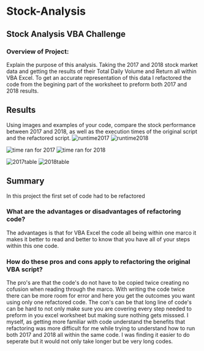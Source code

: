 # Stock-Analysis
## Stock Analysis VBA Challenge
### Overview of Project: 
Explain the purpose of this analysis. Taking the 2017 and 2018 stock market data and getting the results of their Total Daily Volume and Return all within VBA Excel. To get an accurate representation of this data I refactored the code from the begining part of the worksheet to preform both 2017 and 2018 results.
## Results
Using images and examples of your code, compare the stock performance between 2017 and 2018, as well as the execution times of the original script and the refactored script.
![runtime2017](https://user-images.githubusercontent.com/98365309/176345324-7c25258f-1bce-43eb-bf4c-f7411bc7f44b.png)
![runtime2018](https://user-images.githubusercontent.com/98365309/176345343-83af204e-11a0-459f-86f6-a7318b36ca1d.png)

![time ran for 2017](https://user-images.githubusercontent.com/98365309/176345372-e80b1837-4aeb-4822-9b18-c509ea90c47a.png)
![time ran for 2018](https://user-images.githubusercontent.com/98365309/176345394-43141628-0f5b-4f93-916f-69976880161c.png)

![2017table](https://user-images.githubusercontent.com/98365309/176345445-78fd2278-a49c-4c8b-a767-f50b902519f8.png)
![2018table](https://user-images.githubusercontent.com/98365309/176345462-cd13168e-6d3d-4c8a-9c48-39e1a1b0019c.png)


## Summary 
In this project the first set of code had to be refactored 
### What are the advantages or disadvantages of refactoring code?
The advantages is that for VBA Excel the code all being within one marco it makes it better to read and better to know that you have all of your steps within this one code.
### How do these pros and cons apply to refactoring the original VBA script?
The pro's are that the code's do not have to be copied twice creating no cofusion when reading through the marco. With writing the code twice there can be more room for error and here you get the outcomes you want using only one refactored code. The con's can be that long line of code's can be hard to not only make sure you are covering every step needed to preform in you excel worksheet but making sure nothing gets misssed. I myself, as getting more familiar with code understand the benefits that refactoring was more difficult for me while trying to understand how to run both 2017 and 2018 all within the same code. I was finding it easier to do seperate but it would not only take longer but be very long codes. 
